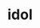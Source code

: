 ---
category: 4-letters
denotation: null
name: idol
reference_link: https://www.etymonline.com/word/idol
root_language: null
root_name: null
title: idol
type: free
word_sums:
- respelling: idol
  sum: 'Idol + '
---